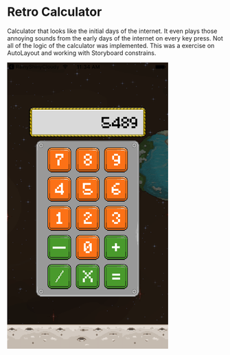 # Retro Calculator

Calculator that looks like the initial days of the internet. It even plays those annoying sounds from the early days of the internet on every key press. Not all of the logic of the calculator was implemented. This was a exercise on AutoLayout and working with Storyboard constrains.

![Retro-Calculator](/Screenshots/MainScreen.png?raw=true)
